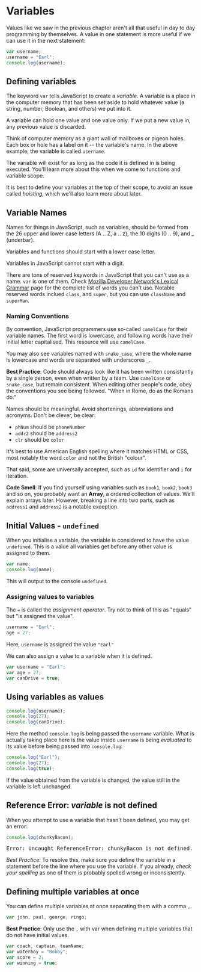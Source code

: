 
# Variables

Values like we saw in the previous chapter aren't all that useful in day to day programming by themselves. A value in one statement is more useful if we can use it in the next statement:

```js
var username;
username = "Earl";
console.log(username);
```

## Defining variables

The keyword `var` tells JavaScript to create a *variable*. A variable is a place in the computer memory that has been set aside to hold whatever value (a string, number, Boolean, and others) we put into it.

A variable can hold one value and one value only. If we put a new value in, any previous value is discarded.

Think of computer memory as a giant wall of mailboxes or pigeon holes. Each box or hole has a label on it -- the variable's name. In the above example, the variable is called `username`.

The variable will exist for as long as the code it is defined in is being executed. You'll learn more about this when we come to functions and variable scope.

It is best to define your variables at the top of their scope, to avoid an issue called *hoisting*, which we'll also learn more about later.

## Variable Names

Names for things in JavaScript, such as variables, should be formed from the 26 upper and lower case letters (A .. Z, a .. z), the 10 digits (0 .. 9), and _ (underbar).

Variables and functions should start with a lower case letter.

Variables in JavaScript cannot start with a digit.

There are tons of reserved keywords in JavaScript that you can't use as a name. `var` is one of them. Check [Mozilla Developer Network's Lexical Grammar](https://developer.mozilla.org/en-US/docs/Web/JavaScript/Reference/Lexical_grammar#Keywords) page for the complete list of words you can't use. Notable reserved words inclued `class`, and `super`, but you can use `className` and `superMan`.

### Naming Conventions

By convention, JavaScript programmers use so-called `camelCase` for their variable names. The first word is lowercase, and following words have their initial letter capitalised. This resource will use `camelCase`.

You may also see variables named with `snake_case`, where the whole name is lowercase and words are separated with underscores `_`.

**Best Practice**: Code should always look like it has been written consistantly by a single person, even when written by a team. Use `camelCase` or `snake_case`, but remain consistent. When editing other people's code, obey the conventions you see being followed. "When in Rome, do as the Romans do."

<!-- you can't emphasise clear naming enough - feel free to repeat this frequently -->

Names should be meaningful. Avoid shortenings, abbreviations and acronyms. Don't be clever, be clear:

* `phNum` should be `phoneNumber`
* `addr2` should be `address2`
* `clr` should be `color`

It's best to use American English spelling where it matches HTML or CSS, most notably the word `color` and not the British "colour".

That said, some are universally accepted, such as `id` for identifier and `i` for iteration.

**Code Smell**: If you find yourself using variables such as `book1`, `book2`, `book3` and so on, you probably want an **Array**, a ordered collection of values. We'll explain arrays later. However, breaking a line into two parts, such as `address1` and `address2` is a notable exception.

## Initial Values - `undefined`

When you initialise a variable, the variable is considered to have the value `undefined`. This is a value all variables get before any other value is assigned to them.

```js
var name;
console.log(name);
```

This will output to the console `undefined`.


### Assigning values to variables

The `=` is called the *assignment operator*. Try not to think of this as "equals" but "is assigned the value".

```js
username = "Earl";
age = 27;
```

Here, `username` is assigned the value `"Earl"`

We can also assign a value to a variable when it is defined.

```js
var username = "Earl";
var age = 27;
var canDrive = true;
```

## Using variables as values

```js
console.log(username);
console.log(27);
console.log(canDrive);
```

Here the method `console.log` is being passed the `username` variable. What is actually taking place here is the value inside `username` is being *evaluated* to its value before being passed into `console.log`:

```js
console.log("Earl");
console.log(27);
console.log(true);
```
<!-- we haven't mentioned the idea that variables can be changed yet. Perhaps some exercises at this point to show the sorts of things we can do with them - eg concatenation -->
If the value obtained from the variable is changed, the value still in the variable is left unchanged.

## Reference Error: *variable* is not defined

When you attempt to use a variable that hasn't been defined, you may get an error:
```js
console.log(chunkyBacon);
```
<samp>Error: Uncaught ReferenceError: chunkyBacon is not defined.</samp>

*Best Practice*: To resolve this, make sure you define the variable in a statement before the line where you use the variable. If you already, *check your spelling* as one of them is probably spelled wrong or inconsistently.


## Defining multiple variables at once

You can define multiple variables at once separating them with a comma `,`.

```js
var john, paul, george, ringo;
```

**Best Practice**: Only use the `,` with var when defining multiple variables that do not have initial values.

```js
var coach, captain, teamName;
var waterboy = "Bobby";
var score = 2;
var winning = true;
```
